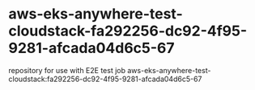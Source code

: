 # aws-eks-anywhere-test-cloudstack-fa292256-dc92-4f95-9281-afcada04d6c5-67
repository for use with E2E test job aws-eks-anywhere-test-cloudstack:fa292256-dc92-4f95-9281-afcada04d6c5-67
